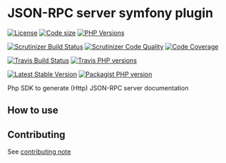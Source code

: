 # JSON-RPC server symfony plugin
[![License](https://img.shields.io/github/license/yoanm/php-jsonrpc-server-doc-sdk.svg)](https://github.com/yoanm/php-jsonrpc-server-doc-sdk) [![Code size](https://img.shields.io/github/languages/code-size/yoanm/php-jsonrpc-server-doc-sdk.svg)](https://github.com/yoanm/php-jsonrpc-server-doc-sdk) [![PHP Versions](https://img.shields.io/badge/php-7.0%20%2F%207.1%20%2F%207.2-8892BF.svg)](https://php.net/)

[![Scrutinizer Build Status](https://img.shields.io/scrutinizer/build/g/yoanm/php-jsonrpc-server-doc-sdk.svg?label=Scrutinizer&logo=scrutinizer)](https://scrutinizer-ci.com/g/yoanm/php-jsonrpc-server-doc-sdk/build-status/master) [![Scrutinizer Code Quality](https://img.shields.io/scrutinizer/g/yoanm/php-jsonrpc-server-doc-sdk/master.svg?logo=scrutinizer)](https://scrutinizer-ci.com/g/yoanm/php-jsonrpc-server-doc-sdk/?branch=master) [![Code Coverage](https://img.shields.io/scrutinizer/coverage/g/yoanm/php-jsonrpc-server-doc-sdk/master.svg?logo=scrutinizer)](https://scrutinizer-ci.com/g/yoanm/php-jsonrpc-server-doc-sdk/?branch=master)

[![Travis Build Status](https://img.shields.io/travis/yoanm/php-jsonrpc-server-doc-sdk/master.svg?label=Travis&logo=travis)](https://travis-ci.org/yoanm/php-jsonrpc-server-doc-sdk) [![Travis PHP versions](https://img.shields.io/travis/php-v/yoanm/php-jsonrpc-server-doc-sdk.svg?logo=travis)](https://travis-ci.org/yoanm/php-jsonrpc-server-doc-sdk)

[![Latest Stable Version](https://img.shields.io/packagist/v/yoanm/jsonrpc-server-doc-sdk.svg)](https://packagist.org/packages/yoanm/jsonrpc-server-doc-sdk) [![Packagist PHP version](https://img.shields.io/packagist/php-v/yoanm/jsonrpc-server-doc-sdk.svg)](https://packagist.org/packages/yoanm/jsonrpc-server-doc-sdk)

Php SDK to generate (Http) JSON-RPC server documentation

## How to use

## Contributing
See [contributing note](./CONTRIBUTING.md)
